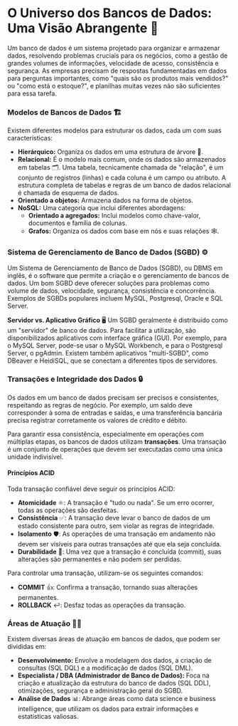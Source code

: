 # O Universo dos Bancos de Dados: Uma Visão Abrangente 🌌

Um banco de dados é um sistema projetado para organizar e armazenar dados, resolvendo problemas cruciais para os negócios, como a gestão de grandes volumes de informações, velocidade de acesso, consistência e segurança. As empresas precisam de respostas fundamentadas em dados para perguntas importantes, como "quais são os produtos mais vendidos?" ou "como está o estoque?", e planilhas muitas vezes não são suficientes para essa tarefa.

### Modelos de Bancos de Dados 🏗️

Existem diferentes modelos para estruturar os dados, cada um com suas características:
* **Hierárquico:** Organiza os dados em uma estrutura de árvore 🌳.
* **Relacional:** É o modelo mais comum, onde os dados são armazenados em tabelas 🗂️. Uma tabela, tecnicamente chamada de "relação", é um conjunto de registros (linhas) e cada coluna é um campo ou atributo. A estrutura completa de tabelas e regras de um banco de dados relacional é chamada de esquema de dados.
* **Orientado a objetos:** Armazena dados na forma de objetos.
* **NoSQL:** Uma categoria que inclui diferentes abordagens:
    * **Orientado a agregados:** Inclui modelos como chave-valor, documentos e família de colunas.
    * **Grafos:** Organiza os dados com base em nós e suas relações 🕸️.

### Sistema de Gerenciamento de Banco de Dados (SGBD) ⚙️

Um Sistema de Gerenciamento de Banco de Dados (SGBD), ou DBMS em inglês, é o software que permite a criação e o gerenciamento de bancos de dados. Um bom SGBD deve oferecer soluções para problemas como volume de dados, velocidade, segurança, consistência e concorrência. Exemplos de SGBDs populares incluem MySQL, Postgresql, Oracle e SQL Server.

**Servidor vs. Aplicativo Gráfico** 🖥️
Um SGBD geralmente é distribuído como um "servidor" de banco de dados. Para facilitar a utilização, são disponibilizados aplicativos com interface gráfica (GUI). Por exemplo, para o MySQL Server, pode-se usar o MySQL Workbench, e para o Postgresql Server, o pgAdmin. Existem também aplicativos "multi-SGBD", como DBeaver e HeidiSQL, que se conectam a diferentes tipos de servidores.

### Transações e Integridade dos Dados 🔒

Os dados em um banco de dados precisam ser precisos e consistentes, respeitando as regras de negócio. Por exemplo, um saldo deve corresponder à soma de entradas e saídas, e uma transferência bancária precisa registrar corretamente os valores de crédito e débito.

Para garantir essa consistência, especialmente em operações com múltiplas etapas, os bancos de dados utilizam **transações**. Uma transação é um conjunto de operações que devem ser executadas como uma única unidade indivisível.

#### Princípios ACID

Toda transação confiável deve seguir os princípios ACID:
* **Atomicidade** ⚛️: A transação é "tudo ou nada". Se um erro ocorrer, todas as operações são desfeitas.
* **Consistência** ✅: A transação deve levar o banco de dados de um estado consistente para outro, sem violar as regras de integridade.
* **Isolamento** 🛡️: As operações de uma transação em andamento não devem ser visíveis para outras transações até que ela seja concluída.
* **Durabilidade** 💪: Uma vez que a transação é concluída (commit), suas alterações são permanentes e não podem ser perdidas.

Para controlar uma transação, utilizam-se os seguintes comandos:
* **COMMIT** 👍: Confirma a transação, tornando suas alterações permanentes.
* **ROLLBACK** ↩️: Desfaz todas as operações da transação.

### Áreas de Atuação 🧑‍💻

Existem diversas áreas de atuação em bancos de dados, que podem ser divididas em:
* **Desenvolvimento:** Envolve a modelagem dos dados, a criação de consultas (SQL DQL) e a modificação de dados (SQL DML).
* **Especialista / DBA (Administrador de Banco de Dados):** Foca na criação e atualização da estrutura do banco de dados (SQL DDL), otimizações, segurança e administração geral do SGBD.
* **Análise de Dados** 📊: Abrange áreas como data science e business intelligence, que utilizam os dados para extrair informações e estatísticas valiosas.